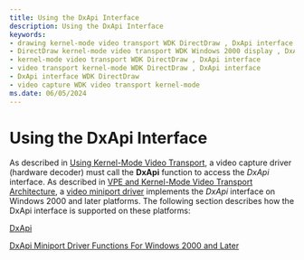 ```yaml
---
title: Using the DxApi Interface
description: Using the DxApi Interface
keywords:
- drawing kernel-mode video transport WDK DirectDraw , DxApi interface
- DirectDraw kernel-mode video transport WDK Windows 2000 display , DxApi interface
- kernel-mode video transport WDK DirectDraw , DxApi interface
- video transport kernel-mode WDK DirectDraw , DxApi interface
- DxApi interface WDK DirectDraw
- video capture WDK video transport kernel-mode
ms.date: 06/05/2024
---
```


# Using the DxApi Interface

As described in [Using Kernel-Mode Video Transport](using-kernel-mode-video-transport.md), a video capture driver (hardware decoder) must call the **DxApi** function to access the *DxApi* interface. As described in [VPE and Kernel-Mode Video Transport Architecture](vpe-and-kernel-mode-video-transport-architecture.md), a [video miniport driver](video-miniport-drivers-in-the-windows-2000-display-driver-model.md) implements the *DxApi* interface on Windows 2000 and later platforms. The following section describes how the DxApi interface is supported on these platforms:

[DxApi](nf-dxapi-dxapi.md)

[DxApi Miniport Driver Functions For Windows 2000 and Later](dxapi-miniport-driver-functions-for-windows-2000-and-later.md)
